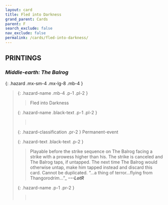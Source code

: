 ```yaml
---
layout: card
title: Fled into Darkness
grand_parent: Cards
parent: F
search_exclude: false
nav_exclude: false
permalink: /cards/fled-into-darkness/
---
```


## PRINTINGS


### _Middle-earth: The Balrog_

{: .hazard .mx-sm-4 .mx-lg-8 .mb-4 }
> {: .hazard-name .mb-4 .p-1 .pl-2 }
> > <div class="hazard-mp"></div>
> > <div class="card-name">Fled into Darkness</div>
>
> {: .hazard-name .black-text .p-1 .pl-2 }
> > &nbsp;
>
> {: .hazard-classification .pr-2 }
> Permanent-event
>
> {: .hazard-text .black-text .p-2 }
> > Playable before the strike sequence on The Balrog facing a strike with a prowess higher than his. The strike is canceled and The Balrog taps, if untapped. The next time The Balrog would otherwise untap, make him tapped instead and discard this card. Cannot be duplicated.   “...a thing of terror...flying from Thangorodrim...”_ ***---&NoBreak;LotR*** 
>
> {: .hazard-name .p-1 .pr-2 }
> > <div class="card-shield"></div>
> > <div class="card-corruption">&nbsp;</div>
